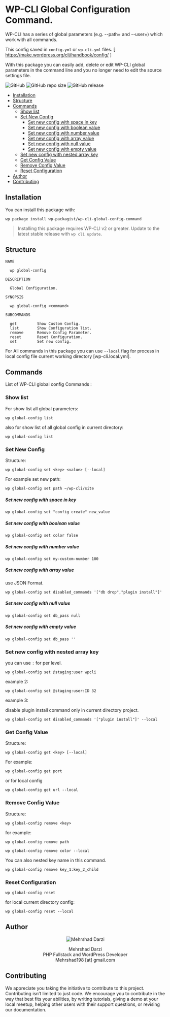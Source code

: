 # WP-CLI Global Configuration Command.

WP-CLI has a series of global parameters (e.g. --path=<path> and --user=<user>) which work with all commands.

This config saved in `config.yml` or `wp-cli.yml` files. [ https://make.wordpress.org/cli/handbook/config/ ]

With this package you can easily add, delete or edit WP-CLI global parameters in the command line and you no longer need to edit the source settings file.

![GitHub](https://img.shields.io/github/license/wp-packagist/wp-cli-global-config-command.svg)
![GitHub repo size](https://img.shields.io/github/repo-size/wp-packagist/wp-cli-global-config-command.svg)
![GitHub release](https://img.shields.io/github/release/wp-packagist/wp-cli-global-config-command.svg?style=social)
  
- [Installation](#installation)
- [Structure](#structure)
- [Commands](#commands)
  * [Show list](#show-list)
  * [Set New Config](#set-new-config)
      - [Set new config with space in key](#set-new-config-with-space-in-key)
      - [Set new config with boolean value](#set-new-config-with-boolean-value)
      - [Set new config with number value](#set-new-config-with-number-value)
      - [Set new config with array value](#set-new-config-with-array-value)
      - [Set new config with null value](#set-new-config-with-null-value)
      - [Set new config with empty value](#set-new-config-with-empty-value)
  * [Set new config with nested array key](#set-new-config-with-nested-array-key)
  * [Get Config Value](#get-config-value)
  * [Remove Config Value](#remove-config-value)
  * [Reset Configuration](#reset-configuration)
- [Author](#author)
- [Contributing](#contributing)  
  

## Installation

You can install this package with:

```
wp package install wp-packagist/wp-cli-global-config-command
```

> Installing this package requires WP-CLI v2 or greater. Update to the latest stable release with `wp cli update`.



## Structure

```
NAME

  wp global-config

DESCRIPTION

  Global Configuration.

SYNOPSIS

  wp global-config <command>

SUBCOMMANDS

  get         Show Custom Config.
  list        Show Configuration list.
  remove      Remove Config Parameter.
  reset       Reset Configuration.
  set         Set new config.
```

For All commands in this package you can use `--local` flag for process in local config file current working directory [wp-cli.local.yml]. 



## Commands

List of WP-CLI global config Commands :



### Show list

For show list all global parameters:

```
wp global-config list
```

also for show list of all global config in current directory:

```
wp global-config list
```



### Set New Config

Structure:

```
wp global-config set <key> <value> [--local]
```

For example set new path:

```
wp global-config set path ~/wp-cli/site
```

##### Set new config with space in key

```
wp global-config set "config create" new_value
```

##### Set new config with boolean value

```
wp global-config set color false
```

##### Set new config with number value

```
wp global-config set my-custom-number 100
```

##### Set new config with array value

use JSON Format.

```
wp global-config set disabled_commands '["db drop","plugin install"]'
```

##### Set new config with null value

```
wp global-config set db_pass null
```

##### Set new config with empty value

```
wp global-config set db_pass ''
```



### Set new config with nested array key

you can use `:` for per level.

```
wp global-config set @staging:user wpcli
```

example 2:

```
wp global-config set @staging:user:ID 32
```

example 3:

disable plugin install command only in current directory project.

```
wp global-config set disabled_commands '["plugin install"]' --local
```



### Get Config Value

Structure:

```
wp global-config get <key> [--local]
```

For example:

```
wp global-config get port
```

or for local config

```
wp global-config get url --local
```



### Remove Config Value

Structure:

```
wp global-config remove <key>
```

for example:

```
wp global-config remove path
```

```
wp global-config remove color --local
```

You can also nested key name in this command.

```
wp global-config remove key_1:key_2_child
```



### Reset Configuration

```
wp global-config reset
```

for local current directory config:

```
wp global-config reset --local
```



## Author

<p align="center">
<img src="https://raw.githubusercontent.com/wp-packagist/wp-cli-gdrive-command/master/screenshot/author.png" alt="Mehrshad Darzi">
 </p>
 <p align="center">Mehrshad Darzi
 <br>PHP Fullstack and WordPress Developer
 <br>Mehrshad198 [at] gmail.com</p>



## Contributing

We appreciate you taking the initiative to contribute to this project.
Contributing isn’t limited to just code. We encourage you to contribute in the way that best fits your abilities, by writing tutorials, giving a demo at your local meetup, helping other users with their support questions, or revising our documentation.
